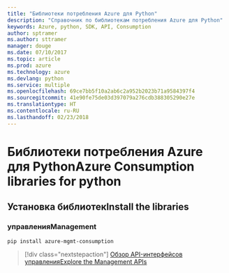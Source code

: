 ```yaml
---
title: "Библиотеки потребления Azure для Python"
description: "Справочник по библиотекам потребления Azure для Python"
keywords: Azure, python, SDK, API, Consumption
author: sptramer
ms.author: sttramer
manager: douge
ms.date: 07/10/2017
ms.topic: article
ms.prod: azure
ms.technology: azure
ms.devlang: python
ms.service: multiple
ms.openlocfilehash: 69ce7bb5f10a2ab6c2a952b2023b71a9584397f4
ms.sourcegitcommit: 41e90fe75de03d397079a276cdb388305290e27e
ms.translationtype: HT
ms.contentlocale: ru-RU
ms.lasthandoff: 02/23/2018
---
```

# <a name="azure-consumption-libraries-for-python"></a><span data-ttu-id="55485-104">Библиотеки потребления Azure для Python</span><span class="sxs-lookup"><span data-stu-id="55485-104">Azure Consumption libraries for python</span></span>

## <a name="install-the-libraries"></a><span data-ttu-id="55485-105">Установка библиотек</span><span class="sxs-lookup"><span data-stu-id="55485-105">Install the libraries</span></span>


### <a name="management"></a><span data-ttu-id="55485-106">управления</span><span class="sxs-lookup"><span data-stu-id="55485-106">Management</span></span>

```bash
pip install azure-mgmt-consumption
```
> [!div class="nextstepaction"]
> [<span data-ttu-id="55485-107">Обзор API-интерфейсов управления</span><span class="sxs-lookup"><span data-stu-id="55485-107">Explore the Management APIs</span></span>](/python/api/overview/azure/consumption/management)